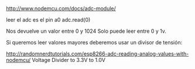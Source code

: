 http://www.nodemcu.com/docs/adc-module/

leer el adc es el pin a0
adc.read(0)

Nos devuelve un valor entre 0 y 1024
Solo puede leer entre 0 y 1v.

Si queremos leer valores mayores deberemos usar un divisor de tensión:

http://randomnerdtutorials.com/esp8266-adc-reading-analog-values-with-nodemcu/
Voltage Divider to 3.3V to 1.0V
